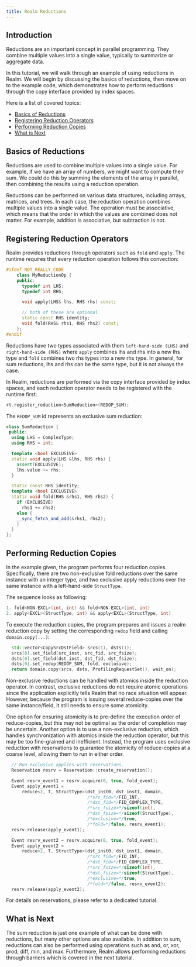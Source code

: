 ```yaml
---
title: Realm Reductions
---
```


## Introduction
Reductions are an important concept in parallel programming. 
They combine multiple values into a single value,
typically to summarize or aggregate data.

In this tutorial, we will walk through an example of using reductions in
Realm. We will begin by discussing the basics of reductions, then move
on to the example code, which demonstrates how to perform reductions
through the copy interface provided by index spaces.

Here is a list of covered topics:

* [Basics of Reductions](#basics-of-reductions)
* [Registering Reduction Operators](#registering-reduction-operators)
* [Performing Reduction Copies](#performing-reduction-copies)
* [What is Next](#what-is-next)

## Basics of Reductions
Reductions are used to combine multiple values into a single value.
For example, if we have an array of numbers, we might want to compute
their sum. We could do this by summing the elements of the array in
parallel, then combining the results using a reduction operation.

Reductions can be performed on various data structures,
including arrays, matrices, and trees.
In each case, the reduction operation combines multiple values into a 
single value. The operation must be associative, which means that the
order in which the values are combined does not matter. For example,
addition is associative, but subtraction is not.

## Registering Reduction Operators

Realm provides reductions through operators such as `fold` and
`apply`. The runtime requires that every reduction operation follows
this convection:

```c++
#ifdef NOT_REALLY_CODE
    class MyReductionOp {
    public:
      typedef int LHS;
      typedef int RHS;

      void apply(LHS& lhs, RHS rhs) const;

      // both of these are optional
      static const RHS identity;
      void fold(RHS& rhs1, RHS rhs2) const;
    };
#endif
```
Reductions have two types associated with them `left-hand-side (LHS)`
and `right-hand-side (RHS)` where `apply` combines lhs and rhs into a
new lhs type and `fold` combines two rhs types into a new rhs type.
In general, for sum reductions, lhs and rhs can be the same
type, but it is not always the case.

In Realm, reductions are performed via the copy interface provided
by index spaces, and each reduction operator needs to be registered with
the runtime first:

```c++
rt.register_reduction<SumReduction>(REDOP_SUM);
```

The `REDOP_SUM` id represents an exclusive sum reduction:

```c++
class SumReduction {
 public:
  using LHS = ComplexType;
  using RHS = int;

  template <bool EXCLUSIVE>
  static void apply(LHS &lhs, RHS rhs) {
    assert(EXCLUSIVE);
    lhs.value += rhs;
  }

  static const RHS identity;
  template <bool EXCLUSIVE>
  static void fold(RHS &rhs1, RHS rhs2) {
    if (EXCLUSIVE)
      rhs1 += rhs2;
    else {
    __sync_fetch_and_add(&rhs1, rhs2);
    }
  }
};
```

## Performing Reduction Copies

In the example given, the program performs four reduction copies.
Specifically, there are two non-exclusive fold reductions over the 
same instance with an integer type, and two exclusive apply reductions
over the same instance with a left-hand-side `StructType`.

The sequence looks as following:

```c++
1. fold<NON-EXCL>(int, int) && fold<NON-EXCL>(int, int)
2. apply<EXCL>(StructType, int) && apply<EXCL>(StructType, int)
```

To execute the reduction copies, the program prepares and issues a
realm reduction copy by setting the corresponding `redop` field and
calling `domain.copy(...)`:

```c++
  std::vector<CopySrcDstField> srcs(1), dsts(1);
  srcs[0].set_field(src_inst, src_fid, src_fsize);
  dsts[0].set_field(dst_inst, dst_fid, dst_fsize);
  dsts[0].set_redop(REDOP_SUM, fold, exclusive);
  return domain.copy(srcs, dsts, ProfilingRequestSet(), wait_on);
```

Non-exclusive reductions can be
handled with atomics inside the reduction operator. In contrast,
exclusive reductions do not require atomic operations since the
application explicitly tells Realm that no race situation will appear.
However, because the program is issuing several reduce-copies over
the same instance/field, it still needs to ensure some atomicity.

One option for ensuring atomicity is to pre-define the execution order
of reduce-copies, but this may not be optimal as the order of
completion may be uncertain. Another option is to use a
non-exclusive reduction, which handles synchronization with atomics
inside the reduction operator, but this may be too fine-grained and
inefficient. Instead, the program uses exclusive reduction with
reservations to guarantee the atomicity of reduce-copies at a coarse
level, allowing them to run in either order.

```c++
  // Run exclusive applies with reservations.
  Reservation resrv = Reservation::create_reservation();

  Event resrv_event1 = resrv.acquire(0, true, fold_event);
  Event apply_event1 =
      reduce<2, T, StructType>(dst_inst0, dst_inst1, domain,
                               /*src_fid=*/FID_INT,
                               /*dst_fid=*/FID_COMPLEX_TYPE,
                               /*src_fsize=*/sizeof(int),
                               /*dst_fsize=*/sizeof(StructType),
                               /*exclusive=*/true,
                               /*fold=*/false, resrv_event1);
  resrv.release(apply_event1);

  Event resrv_event2 = resrv.acquire(0, true, fold_event);
  Event apply_event2 =
      reduce<2, T, StructType>(dst_inst0, dst_inst1, domain,
                               /*src_fid=*/FID_INT,
                               /*dst_fid=*/FID_COMPLEX_TYPE,
                               /*src_fsize=*/sizeof(int),
                               /*dst_fsize=*/sizeof(StructType),
                               /*exclusive=*/true,
                               /*fold=*/false, resrv_event2);
  resrv.release(apply_event2);

```

For details on reservations, please refer to a dedicated tutorial.

## What is Next

The sum reduction is just one example of what can be done with
reductions, but many other options are also available.
In addition to sum, reductions can also be performed using operations
such as and, or, xor, prod, diff, min, and max. Furthermore, Realm
allows performing reductions through barriers which is covered in the
next tutorial.
